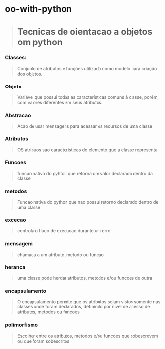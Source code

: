 # oo-with-python

># Tecnicas de oientacao a objetos om python
### Classes:

>Conjunto de atributos e funções utilizado como modelo para criação dos objetos.

### Objeto

> Variável que possui todas as características comuns à classe, porém, com valores diferentes em seus atributos.

### Abstracao

>Acao de usar mensagens para acessar os recursos de uma classe

### Atributos

> OS atribuos sao caracteristicas do elemento que a classe representa


### Funcoes

> funcao nativa do pyhton que retorna um valor declarado dentro da classe


### metodos

> Funcao nativa do python que nao possui retorno declarado dentro de uma classe 


### excecao

>controla o fluco de execucao durante um erro


### mensagem

>chamada a um atributo, metodo ou funcao


### heranca

>uma classe pode herdar atributos, metodos e/ou funcoes de outra


### encapsulamento

>O encapsulamento permite que os atributos sejam vistos somente nas classes onde foram declarados, definindo por nivel de acesso de atributos, metodos ou funcoes



### polimorfismo

>Escolher entre os atributos, metodos e/ou funcoes que sobescrevem ou que foram sobescritos